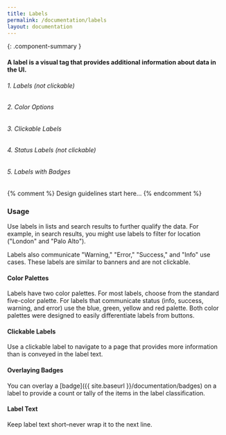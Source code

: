 ```yaml
---
title: Labels
permalink: /documentation/labels
layout: documentation
---
```


{: .component-summary }
#### A label is a visual tag that provides additional information about data in the UI.

###### 1. Labels (not clickable)

<clr-labels-default-demo></clr-labels-default-demo>

###### 2. Color Options

<clr-labels-color-options-demo></clr-labels-color-options-demo>

###### 3. Clickable Labels

<clr-labels-clickable-demo></clr-labels-clickable-demo>

###### 4. Status Labels (not clickable)

<clr-labels-status-demo></clr-labels-status-demo>

###### 5. Labels with Badges

<clr-labels-with-badges-demo></clr-labels-with-badges-demo>

{% comment %}
    Design guidelines start here...
{% endcomment %}

### Usage

Use labels in lists and search results to further qualify the data.   For example, in search results, you might use labels to filter for location ("London" and "Palo Alto").

Labels also communicate "Warning," "Error," "Success," and "Info" use cases.  These labels are similar to banners and are not clickable.

#### Color Palettes

Labels have two color palettes.  For most labels, choose from the standard five-color palette.  For labels that communicate status (info, success, warning, and error) use the blue, green, yellow and red palette.  Both color palettes were designed to easily differentiate labels from buttons.

#### Clickable Labels

Use a clickable label to navigate to a page that provides more information than is conveyed in the label text.

#### Overlaying Badges

You can overlay a [badge]({{ site.baseurl }}/documentation/badges) on a label to provide a count or tally of the items in the label classification.

#### Label Text

Keep label text short–never wrap it to the next line.
